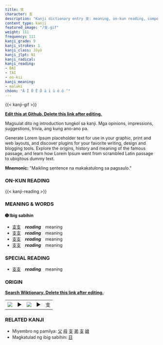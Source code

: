```yaml
---
title: 支
character: 支
description: "Kanji dictionary entry 支: meaning, on-kun reading, compounds, origin, related kanji"
content_type: kanji
featured_image: "/支.gif"
weight: 111
frequency: 111
kanji_grade: 9
kanji_strokes: 1
kanji_class: Jōyō
kanji_jlpt: N1
kanji_radical: 
kanji_reading: 
- DAI
- TAI
- oo-kii
kanji_meaning:
- malaki
chōon: "Ā Ī Ū Ē Ō ā ī ū ē ō ’"
---
```

[//]: # (Don't edit the line below. Kanji animated GIF code is automatically generated.)
{{< kanji-gif >}}

[//]: # (Edit below this line.)

**[Edit this at Github. Delete this link after editing.](https://github.com/tim0g/tim/tree/main/content/kanji/支/index.md)**

Magsulat dito ng introduction tungkol sa kanji. Mga opinions, impressions, suggestions, trivia, ang kung ano-ano pa.

Generate Lorem Ipsum placeholder text for use in your graphic, print and web layouts, and discover plugins for your favorite writing, design and blogging tools. Explore the origins, history and meaning of the famous passage, and learn how Lorem Ipsum went from scrambled Latin passage to ubiqitous dummy text.
 
**Mnemonic:** "Maikling sentence na makakatulong sa pagsaulo."

### ON-KUN READING

[//]: # (Don't edit the line below. ON-KUN READING code is automatically generated.)
{{< kanji-reading >}}

### MEANING & WORDS

#### ➊ **Ibig sabihin**
  - [支](../支)[支](../支)　***reading***　meaning
  - [支](../支)[支](../支)　***reading***　meaning
  - [支](../支)[支](../支)　***reading***　meaning
  - [支](../支)[支](../支)　***reading***　meaning

### SPECIAL READING
  - [支](../支)[支](../支)　***reading***　meaning

### ORIGIN

**[Search Wiktionary. Delete this link after editing.](https://wiktionary.org/wiki/支)**
<table class="kanji-table"><tr><td>
<img src="60px-支-bronze.svg.png">
</td><td>▶</td><td>
<img src="60px-支-oracle.svg.png">
</td><td>▶</td>
<td class="kanji-origin">支</td>
</tr></table>

### RELATED KANJI
- Miyembro ng pamilya: [父](../父) [母](../母) [支](../支) [弟](../弟) [支](../支) [娘](../娘)
- Magkatulad ng ibig sabihin: [日](../日)
